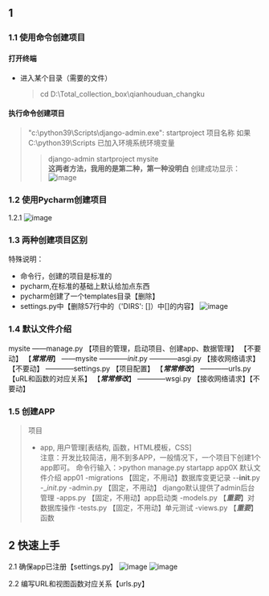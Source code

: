 ## 1 
### 1.1 使用命令创建项目
#### 打开终端
* 进入某个目录（需要的文件）
  >cd D:\Total_collection_box\qianhouduan_changku
#### 执行命令创建项目
>"c:\python39\Scripts\django-admin.exe": startproject 项目名称
>如果 C:\python39\Scripts 已加入环境系统环境变量
>> django-admin startproject mysite  
**这两者方法，我用的是第二种，第一种没明白**
创建成功显示：
![image](https://github.com/Maker-IoT-one/SCT-ZhuChengWei/assets/150048050/797d5fe6-2f95-4db0-a511-9c8bf8f8ea6b)


### 1.2 使用Pycharm创建项目
1.2.1 ![image](https://github.com/Maker-IoT-one/SCT-ZhuChengWei/assets/150048050/a887546f-248a-435f-9584-7977609b4bee)


### 1.3 两种创建项目区别
特殊说明：
* 命令行，创建的项目是标准的
* pycharm,在标准的基础上默认给加点东西
 * pycharm创建了一个templates目录【删除】
 * settings.py中【删除57行中的（'DIRS': []）中[]的内容】 
![image](https://github.com/Maker-IoT-one/SCT-ZhuChengWei/assets/150048050/fd4ffe75-cfae-4f45-b986-b727ef98ae8a)


### 1.4 默认文件介绍
mysite
——manage.py                  【项目的管理，启动项目、创建app、数据管理】 【不要动】  【***常常用***】
——mysite
————_init_.py
————asgi.py                  【接收网络请求】  【不要动】
————settings.py            【项目配置】                         【***常常修改***】
————urls.py                   【uRL和函数的对应关系】     【***常常修改***】
————wsgi.py                  【接收网络请求】【不要动】


### 1.5 创建APP 
>项目
>- app, 用户管理[表结构, 函数，HTML模板，CSS]  
注意：开发比较简洁，用不到多APP，一般情况下，一个项目下创建1个app即可。
命令行输入：>python manage.py startapp app0X
默认文件介绍
app01
-migrations      【固定，不用动】数据库变更记录
--__init__.py
-__init_.py
-admin.py        【固定，不用动】 django默认提供了admin后台管理
-apps.py          【固定，不用动】app启动类
-models.py      【***重要***】对数据库操作
-tests.py          【固定，不用动】单元测试
-views.py         【***重要***】函数


## 2 快速上手
2.1 确保app已注册【settings.py】
![image](https://github.com/Maker-IoT-one/SCT-ZhuChengWei/assets/150048050/c784394c-4209-4ce1-bd53-d2816199d59f)
![image](https://github.com/Maker-IoT-one/SCT-ZhuChengWei/assets/150048050/09439513-f0ed-4097-8adc-dfa946e3f6ca)

2.2 编写URL和视图函数对应关系【urls.py】

